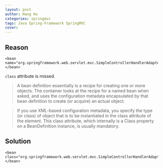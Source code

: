 ```yaml
---
layout: post
author: Hang Hu
categories: springmvc
tags: Java Spring-Framework SpringMVC 
cover: 
---
```


## Reason

```
<bean name="org.springframework.web.servlet.mvc.SimpleControllerHandlerAdapter"></bean>
```

`class` attribute is missed.

>A bean definition essentially is a recipe for creating one or more objects. The container looks at the recipe for a named bean when asked, and uses the configuration metadata encapsulated by that bean definition to create (or acquire) an actual object.  

>If you use XML-based configuration metadata, you specify the type (or class) of object that is to be instantiated in the class attribute of the element. This class attribute, which internally is a Class property on a BeanDefinition instance, is usually mandatory.  


## Solution

```
<bean class="org.springframework.web.servlet.mvc.SimpleControllerHandlerAdapter"></bean>
```
